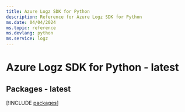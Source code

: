```yaml
---
title: Azure Logz SDK for Python
description: Reference for Azure Logz SDK for Python
ms.date: 04/04/2024
ms.topic: reference
ms.devlang: python
ms.service: logz
---
```

# Azure Logz SDK for Python - latest
## Packages - latest
[!INCLUDE [packages](logz-index.md)]